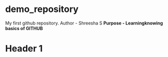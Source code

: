 # demo_repository
My first github repository.
Author - Shreesha S
<strong> Purpose - Learningknowing basics of GITHUB </strong>
<h1>Header 1</h1>